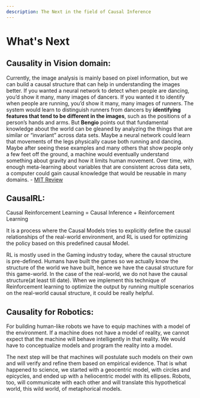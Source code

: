 ```yaml
---
description: The Next in the field of Causal Inference
---
```


# What's Next

## **Causality in Vision domain:**

Currently, the image analysis is mainly based on pixel information, but we can build a causal structure that can help in understanding the images better. If you wanted a neural network to detect when people are dancing, you’d show it many, many images of dancers. If you wanted it to identify when people are running, you’d show it many, many images of runners. The system would learn to distinguish runners from dancers by **identifying features that tend to be different in the images**, such as the positions of a person’s hands and arms. But **Bengio** points out that fundamental knowledge about the world can be gleaned by analyzing the things that are similar or “invariant” across data sets. Maybe a neural network could learn that movements of the legs physically cause both running and dancing. Maybe after seeing these examples and many others that show people only a few feet off the ground, a machine would eventually understand something about gravity and how it limits human movement. Over time, with enough meta-learning about variables that are consistent across data sets, a computer could gain causal knowledge that would be reusable in many domains. - [MIT Review](https://www.technologyreview.com/2020/02/19/868178/what-ai-still-cant-do/)

## **CausalRL:**

Causal Reinforcement Learning = Causal Inference + Reinforcement Learning

It is a process where the Causal Models tries to explicitly define the causal relationships of the real-world environment, and RL is used for optimizing the policy based on this predefined causal Model.

RL is mostly used in the Gaming industry today, where the causal structure is pre-defined. Humans have built the games so we actually know the structure of the world we have built, hence we have the causal structure for this game-world. In the case of the real-world, we do not have the causal structure\(at least till date\). When we implement this technique of Reinforcement learning to optimize the output by running multiple scenarios on the real-world causal structure, it could be really helpful.

## **Causality for Robotics:**

For building human-like robots we have to equip machines with a model of the environment. If a machine does not have a model of reality, we cannot expect that the machine will behave intelligently in that reality. We would have to conceptualize models and program the reality into a model.

The next step will be that machines will postulate such models on their own and will verify and refine them based on empirical evidence. That is what happened to science, we started with a geocentric model, with circles and epicycles, and ended up with a heliocentric model with its ellipses. Robots, too, will communicate with each other and will translate this hypothetical world, this wild world, of metaphorical models.


